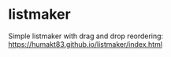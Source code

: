 # listmaker

Simple listmaker with drag and drop reordering: https://humakt83.github.io/listmaker/index.html
